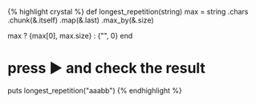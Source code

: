 {% highlight crystal %}
def longest_repetition(string)
  max = string
          .chars
          .chunk(&.itself)
          .map(&.last)
          .max_by(&.size)

  max ? {max[0], max.size} : {"", 0}
end

# press ▶️ and check the result 
puts longest_repetition("aaabb")
{% endhighlight %}
